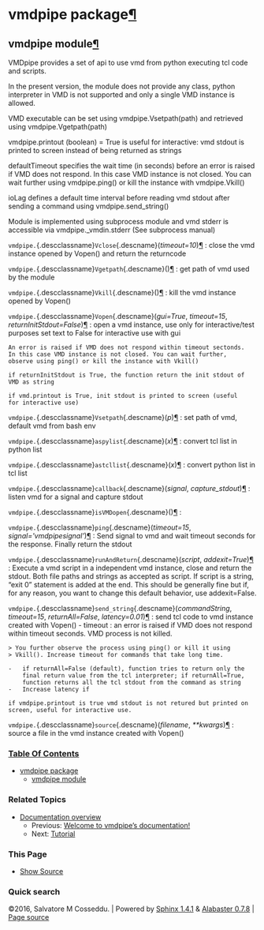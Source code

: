 vmdpipe package[¶](#vmdpipe-package "Permalink to this headline")
=================================================================

vmdpipe module[¶](#module-vmdpipe "Permalink to this headline")
---------------------------------------------------------------

VMDpipe provides a set of api to use vmd from python executing tcl code
and scripts.

In the present version, the module does not provide any class, python
interpreter in VMD is not supported and only a single VMD instance is
allowed.

VMD executable can be set using vmdpipe.Vsetpath(path) and retrieved
using vmdpipe.Vgetpath(path)

vmdpipe.printout (boolean) = True is useful for interactive: vmd stdout
is printed to screen instead of being returned as strings

defaultTimeout specifies the wait time (in seconds) before an error is
raised if VMD does not respond. In this case VMD instance is not closed.
You can wait further using vmdpipe.ping() or kill the instance with
vmdpipe.Vkill()

ioLag defines a default time interval before reading vmd stdout after
sending a command using vmdpipe.send\_string()

Module is implemented using subprocess module and vmd stderr is
accessible via vmdpipe.\_vmdin.stderr (See subprocess manual)

 `vmdpipe.`{.descclassname}`Vclose`{.descname}(*timeout=10*)[¶](#vmdpipe.Vclose "Permalink to this definition")
:   close the vmd instance opened by Vopen() and return the returncode

 `vmdpipe.`{.descclassname}`Vgetpath`{.descname}()[¶](#vmdpipe.Vgetpath "Permalink to this definition")
:   get path of vmd used by the module

 `vmdpipe.`{.descclassname}`Vkill`{.descname}()[¶](#vmdpipe.Vkill "Permalink to this definition")
:   kill the vmd instance opened by Vopen()

 `vmdpipe.`{.descclassname}`Vopen`{.descname}(*gui=True*, *timeout=15*, *returnInitStdout=False*)[¶](#vmdpipe.Vopen "Permalink to this definition")
:   open a vmd instance, use only for interactive/test purposes set text
    to False for interactive use with gui

    An error is raised if VMD does not respond within timeout sectonds.
    In this case VMD instance is not closed. You can wait further,
    observe using ping() or kill the instance with Vkill()

    if returnInitStdout is True, the function return the init stdout of
    VMD as string

    if vmd.printout is True, init stdout is printed to screen (useful
    for interactive use)

 `vmdpipe.`{.descclassname}`Vsetpath`{.descname}(*p*)[¶](#vmdpipe.Vsetpath "Permalink to this definition")
:   set path of vmd, default vmd from bash env

 `vmdpipe.`{.descclassname}`aspylist`{.descname}(*x*)[¶](#vmdpipe.aspylist "Permalink to this definition")
:   convert tcl list in python list

 `vmdpipe.`{.descclassname}`astcllist`{.descname}(*x*)[¶](#vmdpipe.astcllist "Permalink to this definition")
:   convert python list in tcl list

 `vmdpipe.`{.descclassname}`callback`{.descname}(*signal*, *capture\_stdout*)[¶](#vmdpipe.callback "Permalink to this definition")
:   listen vmd for a signal and capture stdout

 `vmdpipe.`{.descclassname}`isVMDopen`{.descname}()[¶](#vmdpipe.isVMDopen "Permalink to this definition")
:   

 `vmdpipe.`{.descclassname}`ping`{.descname}(*timeout=15*, *signal='vmdpipesignal'*)[¶](#vmdpipe.ping "Permalink to this definition")
:   Send signal to vmd and wait timeout seconds for the response.
    Finally return the stdout

 `vmdpipe.`{.descclassname}`runAndReturn`{.descname}(*script*, *addexit=True*)[¶](#vmdpipe.runAndReturn "Permalink to this definition")
:   Execute a vmd script in a independent vmd instance, close and return
    the stdout. Both file paths and strings as accepted as script. If
    script is a string, “exit 0” statement is added at the end. This
    should be generally fine but if, for any reason, you want to change
    this default behavior, use addexit=False.

 `vmdpipe.`{.descclassname}`send_string`{.descname}(*commandString*, *timeout=15*, *returnAll=False*, *latency=0.01*)[¶](#vmdpipe.send_string "Permalink to this definition")
:   send tcl code to vmd instance created with Vopen() - timeout : an
    error is raised if VMD does not respond within timeout seconds. VMD
    process is not killed.

    > You further observe the process using ping() or kill it using
    > Vkill(). Increase timeout for commands that take long time.

    -   if returnAll=False (default), function tries to return only the
        final return value from the tcl interpreter; if returnAll=True,
        function returns all the tcl stdout from the command as string
    -   Increase latency if

    if vmdpipe.printout is true vmd stdout is not retured but printed on
    screen, useful for interactive use.

 `vmdpipe.`{.descclassname}`source`{.descname}(*filename*, *\*\*kwargs*)[¶](#vmdpipe.source "Permalink to this definition")
:   source a file in the vmd instance created with Vopen()

### [Table Of Contents](index.html)

-   [vmdpipe package](#)
    -   [vmdpipe module](#module-vmdpipe)

### Related Topics

-   [Documentation overview](index.html)
    -   Previous: [Welcome to vmdpipe’s
        documentation!](index.html "previous chapter")
    -   Next: [Tutorial](tutorial.html "next chapter")

### This Page

-   [Show Source](_sources/vmdpipe.txt)

### Quick search

©2016, Salvatore M Cosseddu. | Powered by [Sphinx
1.4.1](http://sphinx-doc.org/) & [Alabaster
0.7.8](https://github.com/bitprophet/alabaster) | [Page
source](_sources/vmdpipe.txt)

